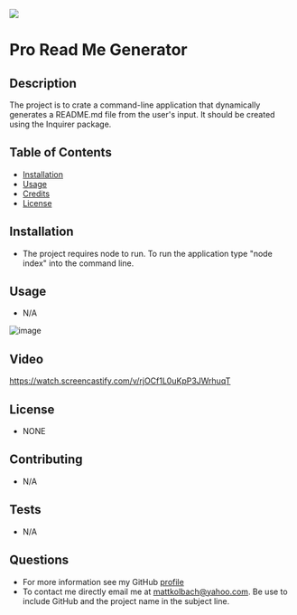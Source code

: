 ![](https://img.shields.io:/badge/License-NONE-blue)

# Pro Read Me Generator

## Description

The project is to crate a command-line application that dynamically generates a README.md file from the user's input. It should be created using the Inquirer package.

## Table of Contents
- [Installation](#installation)
- [Usage](#usage)
- [Credits](#credits)
- [License](#license)

## Installation
- The project requires node to run. To run the application type "node index" into the command line.

## Usage
- N/A

![image](https://user-images.githubusercontent.com/94270439/152658875-d7bfbb9b-75a8-4ff9-8875-4e4c3f0850d7.png)

## Video

https://watch.screencastify.com/v/rjOCf1L0uKpP3JWrhuqT


## License
- NONE

## Contributing
- N/A

## Tests
- N/A

## Questions
- For more information see my GitHub [profile](https://github.com/mattkolbach)
- To contact me directly email me at <mattkolbach@yahoo.com>. Be use to include GitHub and the project name in the subject line.
